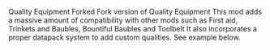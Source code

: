 Quality Equipment Forked
Fork version of Quality Equipment
This mod adds a massive amount of compatibility with other mods such as First aid, Trinkets and Baubles, Bountiful Baubles and Toolbelt
It also incorporates a proper datapack system to add custom qualities.
See example below.
